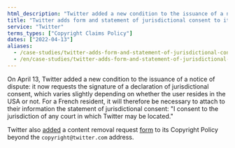 ```yaml
---
html_description: "Twitter added a new condition to the issuance of a notice of dispute."
title: "Twitter adds form and statement of jurisdictional consent to its copyright claims process"
service: "Twitter"
terms_types: ["Copyright Claims Policy"]
dates: ["2022-04-13"]
aliases:
  - /case-studies/twitter-adds-form-and-statement-of-jurisdictional-consent-to-its-copyright-claims-process/
  - /en/case-studies/twitter-adds-form-and-statement-of-jurisdictional-consent-to-its-copyright-claims-process/
---
```


On April 13, Twitter added a new condition to the issuance of a notice of dispute: it now requests the signature of a declaration of jurisdictional consent, which varies slightly depending on whether the user resides in the USA or not. For a French resident, it will therefore be necessary to attach to their information the statement of jurisdictional consent: "I consent to the jurisdiction of any court in which Twitter may be located."

Twitter also <a target="_blank" rel="noopener" href="https://github.com/OpenTermsArchive/france-elections-versions/commit/7460a0728476c0835c20ef973e113674b450ddc7?diff=split">added</a> a content removal request <a target="_blank" rel="noopener" href="https://help.twitter.com/en/forms/ipi/dmca-retraction">form</a> to its Copyright Policy beyond the `copyright@twitter.com` address.
